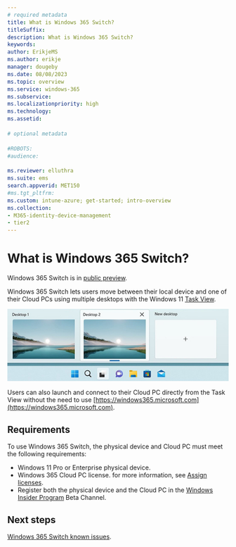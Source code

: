 ```yaml
---
# required metadata
title: What is Windows 365 Switch?
titleSuffix:
description: What is Windows 365 Switch?
keywords:
author: ErikjeMS  
ms.author: erikje
manager: dougeby
ms.date: 08/08/2023
ms.topic: overview
ms.service: windows-365
ms.subservice:
ms.localizationpriority: high
ms.technology:
ms.assetid: 

# optional metadata

#ROBOTS:
#audience:

ms.reviewer: elluthra
ms.suite: ems
search.appverid: MET150
#ms.tgt_pltfrm:
ms.custom: intune-azure; get-started; intro-overview
ms.collection:
- M365-identity-device-management
- tier2
---
```


# What is Windows 365 Switch?

Windows 365 Switch is in [public preview](..\public-preview.md).

Windows 365 Switch lets users move between their local device and one of their Cloud PCs using multiple desktops with the Windows 11 [Task View](https://support.microsoft.com/windows/get-more-done-with-multitasking-in-windows-b4fa0333-98f8-ef43-e25c-06d4fb1d6960).

![Windows 11 Task View.](media/windows-365-switch-overview/task-view.png)

Users can also launch and connect to their Cloud PC directly from the Task View without the need to use [https://windows365.microsoft.com](https://windows365.microsoft.com).

## Requirements

To use Windows 365 Switch, the physical device and Cloud PC must meet the following requirements:

- Windows 11 Pro or Enterprise physical device.
- Windows 365 Cloud PC license. for more information, see [Assign licenses](assign-licenses.md).
- Register both the physical device and the Cloud PC in the [Windows Insider Program](https://www.microsoft.com/windowsinsider/about-windows-insider-program) Beta Channel. 

<!-- ########################## -->
## Next steps

[Windows 365 Switch known issues](windows-365-switch-known-issues.md).

